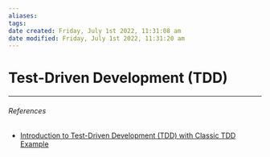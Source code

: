 ```yaml
---
aliases: 
tags: 
date created: Friday, July 1st 2022, 11:31:08 am
date modified: Friday, July 1st 2022, 11:31:20 am
---
```


# Test-Driven Development (TDD)

---

###### References

- [Introduction to Test-Driven Development (TDD) with Classic TDD Example](https://khalilstemmler.com/articles/test-driven-development/introduction-to-tdd/#Classic-Inside-OutChicago-and-Mockist-Outside-InLondon-TDD)

